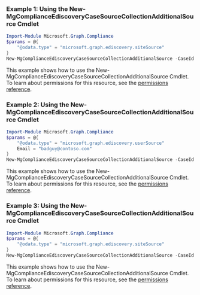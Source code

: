### Example 1: Using the New-MgComplianceEdiscoveryCaseSourceCollectionAdditionalSource Cmdlet
```powershell
Import-Module Microsoft.Graph.Compliance
$params = @{
	"@odata.type" = "microsoft.graph.ediscovery.siteSource"
}
New-MgComplianceEdiscoveryCaseSourceCollectionAdditionalSource -CaseId $caseId -SourceCollectionId $sourceCollectionId -BodyParameter $params
```
This example shows how to use the New-MgComplianceEdiscoveryCaseSourceCollectionAdditionalSource Cmdlet.
To learn about permissions for this resource, see the [permissions reference](/graph/permissions-reference).
### Example 2: Using the New-MgComplianceEdiscoveryCaseSourceCollectionAdditionalSource Cmdlet
```powershell
Import-Module Microsoft.Graph.Compliance
$params = @{
	"@odata.type" = "microsoft.graph.ediscovery.userSource"
	Email = "badguy@contoso.com"
}
New-MgComplianceEdiscoveryCaseSourceCollectionAdditionalSource -CaseId $caseId -SourceCollectionId $sourceCollectionId -BodyParameter $params
```
This example shows how to use the New-MgComplianceEdiscoveryCaseSourceCollectionAdditionalSource Cmdlet.
To learn about permissions for this resource, see the [permissions reference](/graph/permissions-reference).
### Example 3: Using the New-MgComplianceEdiscoveryCaseSourceCollectionAdditionalSource Cmdlet
```powershell
Import-Module Microsoft.Graph.Compliance
$params = @{
	"@odata.type" = "microsoft.graph.ediscovery.siteSource"
}
New-MgComplianceEdiscoveryCaseSourceCollectionAdditionalSource -CaseId $caseId -SourceCollectionId $sourceCollectionId -BodyParameter $params
```
This example shows how to use the New-MgComplianceEdiscoveryCaseSourceCollectionAdditionalSource Cmdlet.
To learn about permissions for this resource, see the [permissions reference](/graph/permissions-reference).
